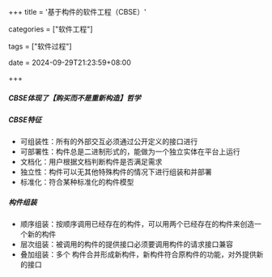 +++
title = '基于构件的软件工程（CBSE）'

categories = ["软件工程"]

tags = ["软件过程"]

date = 2024-09-29T21:23:59+08:00

+++



##### CBSE体现了【购买而不是重新构造】哲学



##### CBSE特征

- 可组装性：所有的外部交互必须通过公开定义的接口进行
- 可部署性：构件总是二进制形式的，能做为一个独立实体在平台上运行
- 文档化：用户根据文档判断构件是否满足需求
- 独立性：构件可以无其他特殊构件的情况下进行组装和并部署
- 标准化：符合某种标准化的构件模型



##### 构件组装

- 顺序组装：按顺序调用已经存在的构件，可以用两个已经存在的构件来创造一个新的构件
- 层次组装：被调用的构件的提供接口必须要调用构件的请求接口兼容
- 叠加组装：多个 构件合并形成新构件，新构件符合原构件的功能，对外提供新的接口

